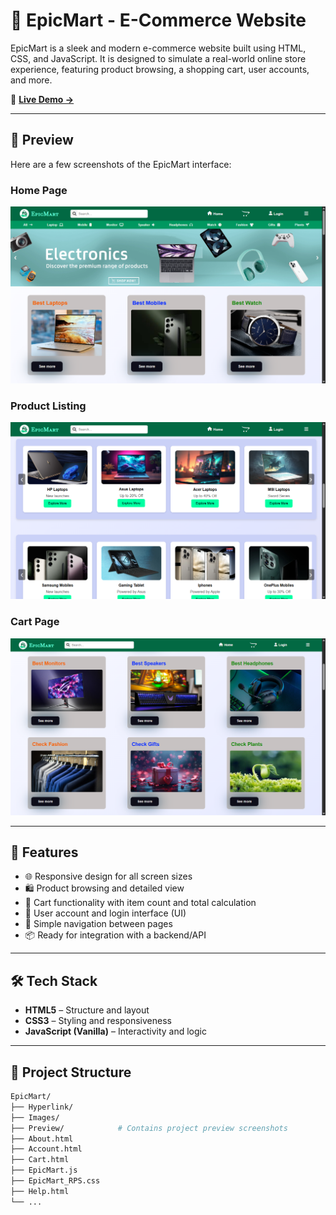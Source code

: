 # 🛒 EpicMart - E-Commerce Website

EpicMart is a sleek and modern e-commerce website built using HTML, CSS, and JavaScript. It is designed to simulate a real-world online store experience, featuring product browsing, a shopping cart, user accounts, and more.

🚀 **[Live Demo →](https://epicmart.netlify.app/)**

---

## 📸 Preview

Here are a few screenshots of the EpicMart interface:

### Home Page
![Home Screenshot](https://raw.githubusercontent.com/Rakesh-Dey-013/EpicMart/main/Preview/Screenshot%202025-07-23%20153140.png)

### Product Listing
![Products Screenshot](https://raw.githubusercontent.com/Rakesh-Dey-013/EpicMart/main/Preview/Screenshot%202025-07-23%20153201.png)

### Cart Page
![Cart Screenshot](https://raw.githubusercontent.com/Rakesh-Dey-013/EpicMart/main/Preview/Screenshot%202025-07-23%20154007.png)

---

## 🧩 Features

- 🌐 Responsive design for all screen sizes
- 🛍️ Product browsing and detailed view
- 🛒 Cart functionality with item count and total calculation
- 🔐 User account and login interface (UI)
- 🧭 Simple navigation between pages
- 📦 Ready for integration with a backend/API

---

## 🛠️ Tech Stack

- **HTML5** – Structure and layout
- **CSS3** – Styling and responsiveness
- **JavaScript (Vanilla)** – Interactivity and logic

---

## 📁 Project Structure

```bash
EpicMart/
├── Hyperlink/
├── Images/
├── Preview/            # Contains project preview screenshots
├── About.html
├── Account.html
├── Cart.html
├── EpicMart.js
├── EpicMart_RPS.css
├── Help.html
└── ...
